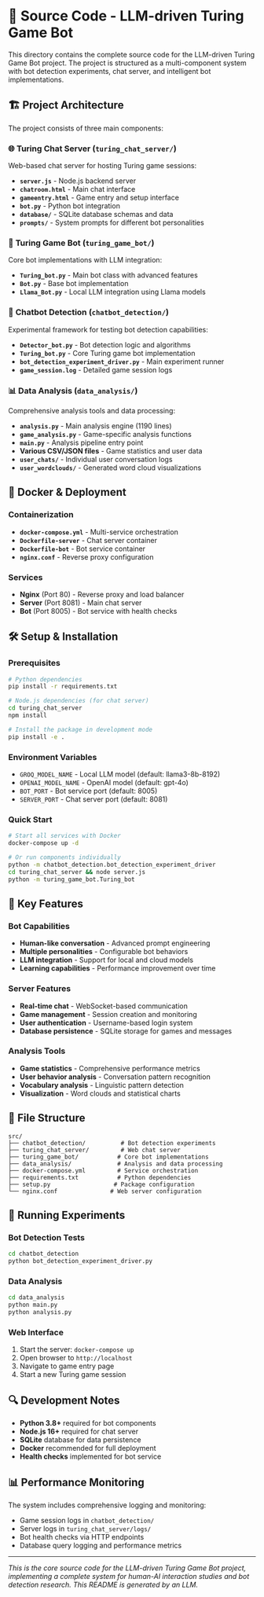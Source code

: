 # 🚀 Source Code - LLM-driven Turing Game Bot

This directory contains the complete source code for the LLM-driven Turing Game Bot project. The project is structured as a multi-component system with bot detection experiments, chat server, and intelligent bot implementations.

## 🏗️ Project Architecture

The project consists of three main components:

### 🌐 **Turing Chat Server** (`turing_chat_server/`)
Web-based chat server for hosting Turing game sessions:
- **`server.js`** - Node.js backend server
- **`chatroom.html`** - Main chat interface
- **`gameentry.html`** - Game entry and setup interface
- **`bot.py`** - Python bot integration
- **`database/`** - SQLite database schemas and data
- **`prompts/`** - System prompts for different bot personalities

### 🧠 **Turing Game Bot** (`turing_game_bot/`)
Core bot implementations with LLM integration:
- **`Turing_bot.py`** - Main bot class with advanced features
- **`Bot.py`** - Base bot implementation
- **`Llama_Bot.py`** - Local LLM integration using Llama models

### 🤖 **Chatbot Detection** (`chatbot_detection/`)
Experimental framework for testing bot detection capabilities:
- **`Detector_bot.py`** - Bot detection logic and algorithms
- **`Turing_bot.py`** - Core Turing game bot implementation
- **`bot_detection_experiment_driver.py`** - Main experiment runner
- **`game_session.log`** - Detailed game session logs

### 📊 **Data Analysis** (`data_analysis/`)
Comprehensive analysis tools and data processing:
- **`analysis.py`** - Main analysis engine (1190 lines)
- **`game_analysis.py`** - Game-specific analysis functions
- **`main.py`** - Analysis pipeline entry point
- **Various CSV/JSON files** - Game statistics and user data
- **`user_chats/`** - Individual user conversation logs
- **`user_wordclouds/`** - Generated word cloud visualizations

## 🐳 Docker & Deployment

### Containerization
- **`docker-compose.yml`** - Multi-service orchestration
- **`Dockerfile-server`** - Chat server container
- **`Dockerfile-bot`** - Bot service container
- **`nginx.conf`** - Reverse proxy configuration

### Services
- **Nginx** (Port 80) - Reverse proxy and load balancer
- **Server** (Port 8081) - Main chat server
- **Bot** (Port 8005) - Bot service with health checks

## 🛠️ Setup & Installation

### Prerequisites
```bash
# Python dependencies
pip install -r requirements.txt

# Node.js dependencies (for chat server)
cd turing_chat_server
npm install

# Install the package in development mode
pip install -e .
```

### Environment Variables
- `GROQ_MODEL_NAME` - Local LLM model (default: llama3-8b-8192)
- `OPENAI_MODEL_NAME` - OpenAI model (default: gpt-4o)
- `BOT_PORT` - Bot service port (default: 8005)
- `SERVER_PORT` - Chat server port (default: 8081)

### Quick Start
```bash
# Start all services with Docker
docker-compose up -d

# Or run components individually
python -m chatbot_detection.bot_detection_experiment_driver
cd turing_chat_server && node server.js
python -m turing_game_bot.Turing_bot
```

## 🔧 Key Features

### Bot Capabilities
- **Human-like conversation** - Advanced prompt engineering
- **Multiple personalities** - Configurable bot behaviors
- **LLM integration** - Support for local and cloud models
- **Learning capabilities** - Performance improvement over time

### Server Features
- **Real-time chat** - WebSocket-based communication
- **Game management** - Session creation and monitoring
- **User authentication** - Username-based login system
- **Database persistence** - SQLite storage for games and messages

### Analysis Tools
- **Game statistics** - Comprehensive performance metrics
- **User behavior analysis** - Conversation pattern recognition
- **Vocabulary analysis** - Linguistic pattern detection
- **Visualization** - Word clouds and statistical charts

## 📁 File Structure

```
src/
├── chatbot_detection/          # Bot detection experiments
├── turing_chat_server/         # Web chat server
├── turing_game_bot/           # Core bot implementations
├── data_analysis/             # Analysis and data processing
├── docker-compose.yml         # Service orchestration
├── requirements.txt           # Python dependencies
├── setup.py                  # Package configuration
└── nginx.conf               # Web server configuration
```

## 🚀 Running Experiments

### Bot Detection Tests
```bash
cd chatbot_detection
python bot_detection_experiment_driver.py
```

### Data Analysis
```bash
cd data_analysis
python main.py
python analysis.py
```

### Web Interface
1. Start the server: `docker-compose up`
2. Open browser to `http://localhost`
3. Navigate to game entry page
4. Start a new Turing game session

## 🔍 Development Notes

- **Python 3.8+** required for bot components
- **Node.js 16+** required for chat server
- **SQLite** database for data persistence
- **Docker** recommended for full deployment
- **Health checks** implemented for bot service

## 📊 Performance Monitoring

The system includes comprehensive logging and monitoring:
- Game session logs in `chatbot_detection/`
- Server logs in `turing_chat_server/logs/`
- Bot health checks via HTTP endpoints
- Database query logging and performance metrics

---

*This is the core source code for the LLM-driven Turing Game Bot project, implementing a complete system for human-AI interaction studies and bot detection research. This README is generated by an LLM.*
